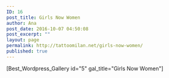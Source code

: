 ```yaml
---
ID: 16
post_title: Girls Now Women
author: Ana
post_date: 2016-10-07 04:50:08
post_excerpt: ""
layout: page
permalink: http://tattoomilan.net/girls-now-women/
published: true
---
```

[Best_Wordpress_Gallery id="5" gal_title="Girls Now Women"]
